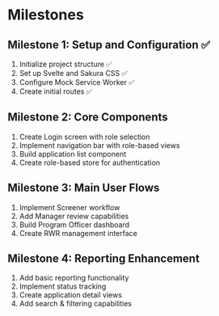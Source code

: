 # Milestones

## Milestone 1: Setup and Configuration ✅
1. Initialize project structure ✅
2. Set up Svelte and Sakura CSS ✅
3. Configure Mock Service Worker ✅
4. Create initial routes ✅

## Milestone 2: Core Components
1. Create Login screen with role selection
2. Implement navigation bar with role-based views
3. Build application list component
4. Create role-based store for authentication

## Milestone 3: Main User Flows
1. Implement Screener workflow
2. Add Manager review capabilities
3. Build Program Officer dashboard
4. Create RWR management interface

## Milestone 4: Reporting Enhancement
1. Add basic reporting functionality
2. Implement status tracking
3. Create application detail views
4. Add search & filtering capabilities